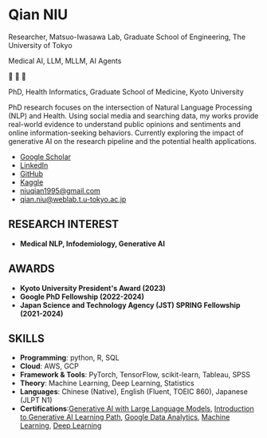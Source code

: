 # Qian NIU

Researcher, Matsuo-Iwasawa Lab, Graduate School of Engineering, The University of Tokyo

Medical AI, LLM, MLLM, AI Agents

🙉 🙊 🙈

PhD, Health Informatics, Graduate School of Medicine, Kyoto University

PhD research focuses on the intersection of Natural Language Processing (NLP) and Health. Using social media and searching data, my works provide real-world evidence to understand public opinions and sentiments and online information-seeking behaviors. Currently exploring the impact of generative AI on the research pipeline and the potential health applications.

- [Google Scholar](https://scholar.google.com/citations?view_op=list_works&hl=en&user=ExQR4LIAAAAJ)
- [LinkedIn](https://www.linkedin.com/in/qian-niu-9b45661a1/)
- [GitHub](https://github.com/Qiana95)
- [Kaggle](https://www.kaggle.com/albertareap)
- [niuqian1995@gmail.com](mailto:niuqian1995@gmail.com)
- [qian.niu@weblab.t.u-tokyo.ac.jp](mailto:qian.niu@weblab.t.u-tokyo.ac.jp)

## RESEARCH INTEREST

- **Medical NLP, Infodemiology, Generative AI**

## AWARDS

- **Kyoto University President's Award (2023)**
- **Google PhD Fellowship (2022-2024)**
- **Japan Science and Technology Agency (JST) SPRING Fellowship (2021-2024)**

## SKILLS

- **Programming**: python, R, SQL
- **Cloud**: AWS, GCP
- **Framework & Tools**: PyTorch, TensorFlow, scikit-learn, Tableau, SPSS
- **Theory**: Machine Learning, Deep Learning, Statistics
- **Languages**: Chinese (Native), English (Fluent, TOEIC 860), Japanese (JLPT N1)
- **Certifications**:[Generative Al with Large Language Models](https://www.coursera.org/account/accomplishments/verify/WQLSXG4ZE3FM), [Introduction to Generative AI Learning Path](https://www.coursera.org/account/accomplishments/professional-cert/GAFSRZ3PZAXZ), [Google Data Analytics](https://www.coursera.org/account/accomplishments/specialization/certificate/GAFSRZ3PZAXZ), [Machine Learning](https://www.coursera.org/account/accomplishments/specialization/certificate/J86Z4M2KDZQT), [Deep Learning](https://www.coursera.org/account/accomplishments/specialization/certificate/NKS6HPJ2PMH5)
